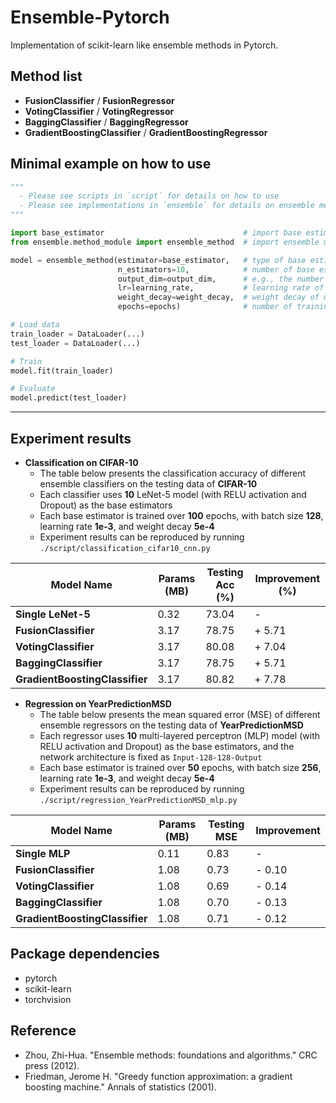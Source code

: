 # Ensemble-Pytorch
Implementation of scikit-learn like ensemble methods in Pytorch.

## Method list
* **FusionClassifier** / **FusionRegressor**
* **VotingClassifier** / **VotingRegressor**
* **BaggingClassifier** / **BaggingRegressor**
* **GradientBoostingClassifier** / **GradientBoostingRegressor**

## Minimal example on how to use
```python
"""
  - Please see scripts in `script` for details on how to use
  - Please see implementations in `ensemble` for details on ensemble methods
"""

import base_estimator                               # import base estimator
from ensemble.method_module import ensemble_method  # import ensemble method

model = ensemble_method(estimator=base_estimator,   # type of base estimator
                        n_estimators=10,            # number of base estimators
                        output_dim=output_dim,      # e.g., the number of classes for classification
                        lr=learning_rate,           # learning rate of the optimizer
                        weight_decay=weight_decay,  # weight decay of model parameters
                        epochs=epochs)              # number of training epochs

# Load data
train_loader = DataLoader(...)
test_loader = DataLoader(...)

# Train
model.fit(train_loader)

# Evaluate
model.predict(test_loader)
```
* * *
## Experiment results

* **Classification on CIFAR-10**
  * The table below presents the classification accuracy of different ensemble classifiers on the testing data of **CIFAR-10**
  * Each classifier uses **10** LeNet-5 model (with RELU activation and Dropout) as the base estimators
  * Each base estimator is trained over **100** epochs, with batch size **128**, learning rate **1e-3**, and weight decay **5e-4**
  * Experiment results can be reproduced by running `./script/classification_cifar10_cnn.py`

| Model Name | Params (MB) | Testing Acc (%) | Improvement (%) |
| ------ | ------ | ------  | ------ |
| **Single LeNet-5** | 0.32 | 73.04 | - |
| **FusionClassifier** | 3.17 | 78.75 | + 5.71 |
| **VotingClassifier** | 3.17 | 80.08 | + 7.04 |
| **BaggingClassifier** | 3.17 | 78.75 | + 5.71 |
| **GradientBoostingClassifier** | 3.17 | 80.82 | + 7.78 |

* **Regression on YearPredictionMSD**
  * The table below presents the mean squared error (MSE) of different ensemble regressors on the testing data of **YearPredictionMSD**
  * Each regressor uses **10** multi-layered perceptron (MLP) model (with RELU activation and Dropout) as the base estimators, and the network architecture is fixed as `Input-128-128-Output`
  * Each base estimator is trained over **50** epochs, with batch size **256**, learning rate **1e-3**, and weight decay **5e-4**
  * Experiment results can be reproduced by running `./script/regression_YearPredictionMSD_mlp.py`

| Model Name | Params (MB) | Testing MSE | Improvement |
| ------ | ------ | ------  | ------ |
| **Single MLP** | 0.11 | 0.83 | - |
| **FusionClassifier** | 1.08 | 0.73 | - 0.10 |
| **VotingClassifier** | 1.08 | 0.69 | - 0.14 |
| **BaggingClassifier** | 1.08 | 0.70 | - 0.13 |
| **GradientBoostingClassifier** | 1.08 | 0.71 | - 0.12 |

## Package dependencies
* pytorch
* scikit-learn
* torchvision

## Reference
* Zhou, Zhi-Hua. "Ensemble methods: foundations and algorithms." CRC press (2012).
* Friedman, Jerome H. "Greedy function approximation: a gradient boosting machine." Annals of statistics (2001).